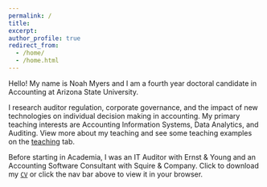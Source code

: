 ```yaml
---
permalink: /
title:
excerpt:
author_profile: true
redirect_from:
  - /home/
  - /home.html
---
```


Hello! My name is Noah Myers and I am a fourth year doctoral candidate in Accounting at Arizona State University.

I research auditor regulation, corporate governance, and the impact of new technologies on individual decision making in accounting. My primary teaching interests are Accounting Information Systems, Data Analytics, and Auditing. View more about my teaching and see some teaching examples on the <a href="/teaching_info/">teaching</a> tab. 

Before starting in Academia, I was an IT Auditor with Ernst & Young and an Accounting Software Consultant with Squire & Company. Click to download my <a href="/files/cv.pdf">`CV`</a> or click the nav bar above to view it in your browser.
